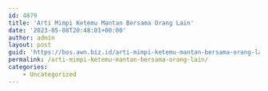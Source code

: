 ```yaml
---
id: 4879
title: 'Arti Mimpi Ketemu Mantan Bersama Orang Lain'
date: '2023-05-08T20:48:01+00:00'
author: admin
layout: post
guid: 'https://bos.awn.biz.id/arti-mimpi-ketemu-mantan-bersama-orang-lain/'
permalink: /arti-mimpi-ketemu-mantan-bersama-orang-lain/
categories:
    - Uncategorized
---
```


